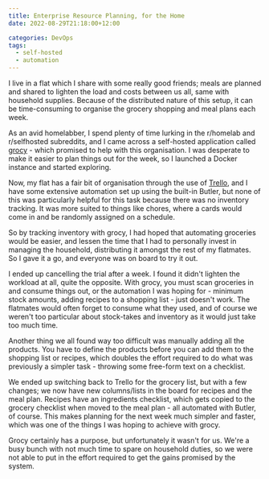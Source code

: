```yaml
---
title: Enterprise Resource Planning, for the Home
date: 2022-08-29T21:18:00+12:00

categories: DevOps
tags:
  - self-hosted
  - automation
---
```


I live in a flat which I share with some really good friends; meals are planned and shared to lighten the load and costs between us all, same with household supplies. Because of the distributed nature of this setup, it can be time-consuming to organise the grocery shopping and meal plans each week.

As an avid homelabber, I spend plenty of time lurking in the r/homelab and r/selfhosted subreddits, and I came across a self-hosted application called [grocy](https://grocy.info) - which promised to help with this organisation. I was desperate to make it easier to plan things out for the week, so I launched a Docker instance and started exploring.

Now, my flat has a fair bit of organisation through the use of [Trello](https://trello.com), and I have some extensive automation set up using the built-in Butler, but none of this was particularly helpful for this task because there was no inventory tracking. It was more suited to things like chores, where a cards would come in and be randomly assigned on a schedule.

So by tracking inventory with grocy, I had hoped that automating groceries would be easier, and lessen the time that I had to personally invest in managing the household, distributing it amongst the rest of my flatmates. So I gave it a go, and everyone was on board to try it out.

I ended up cancelling the trial after a week. I found it didn't lighten the workload at all, quite the opposite. With grocy, you must scan groceries in and consume things out, or the automation I was hoping for - minimum stock amounts, adding recipes to a shopping list - just doesn't work. The flatmates would often forget to consume what they used, and of course we weren't too particular about stock-takes and inventory as it would just take too much time.

Another thing we all found way too difficult was manually adding all the products. You have to define the products before you can add them to the shopping list or recipes, which doubles the effort required to do what was previously a simpler task - throwing some free-form text on a checklist.

We ended up switching back to Trello for the grocery list, but with a few changes; we now have new columns/lists in the board for recipes and the meal plan. Recipes have an ingredients checklist, which gets copied to the grocery checklist when moved to the meal plan - all automated with Butler, of course. This makes planning for the next week much simpler and faster, which was one of the things I was hoping to achieve with grocy.

Grocy certainly has a purpose, but unfortunately it wasn't for us. We're a busy bunch with not much time to spare on household duties, so we were not able to put in the effort required to get the gains promised by the system.